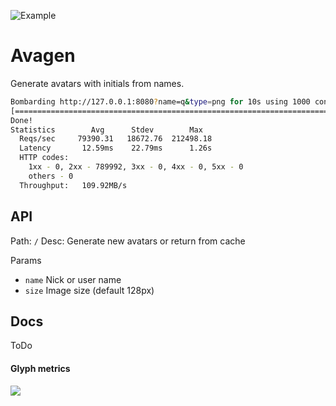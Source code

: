 
![Example](https://i.imgur.com/4tk6a5m.png)

# Avagen
Generate avatars with initials from names.

```bash
Bombarding http://127.0.0.1:8080?name=q&type=png for 10s using 1000 connection(s)
[==========================================================================] 10s
Done!
Statistics        Avg      Stdev        Max
  Reqs/sec     79390.31   18672.76  212498.18
  Latency       12.59ms    22.79ms      1.26s
  HTTP codes:
    1xx - 0, 2xx - 789992, 3xx - 0, 4xx - 0, 5xx - 0
    others - 0
  Throughput:   109.92MB/s
```

## API

Path: `/`
Desc: Generate new avatars or return from cache

Params
 * `name` Nick or user name
 * `size` Image size (default 128px)

## Docs

ToDo

#### Glyph metrics

![](https://www.freetype.org/freetype2/docs/tutorial/metrics.png)
